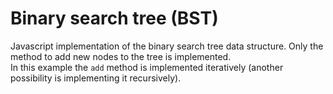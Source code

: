 # Binary search tree (BST)

Javascript implementation of the binary search tree data structure. Only the method to add new nodes to the tree is implemented.  
In this example the `add` method is implemented iteratively (another possibility is implementing it recursively).
